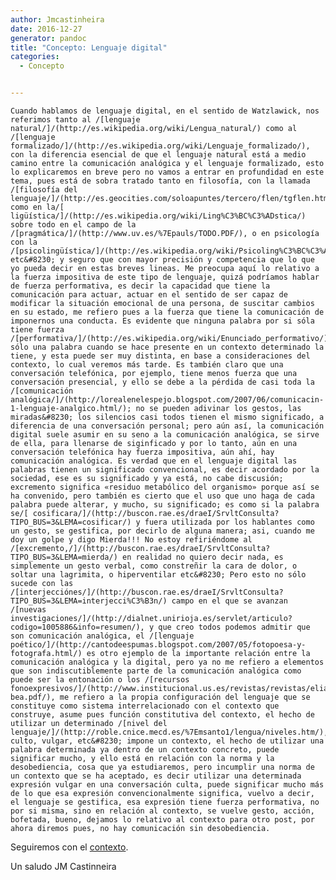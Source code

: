 ```yaml
---
author: Jmcastinheira
date: 2016-12-27
generator: pandoc
title: "Concepto: Lenguaje digital"
categories:
  - Concepto


---
```




<div>

<div>

    Cuando hablamos de lenguaje digital, en el sentido de Watzlawick, nos referimos tanto al /[lenguaje natural/]/(http://es.wikipedia.org/wiki/Lengua_natural/) como al /[lenguaje formalizado/]/(http://es.wikipedia.org/wiki/Lenguaje_formalizado/), con la diferencia esencial de que el lenguaje natural está a medio camino entre la comunicación analógica y el lenguaje formalizado, esto lo explicaremos en breve pero no vamos a entrar en profundidad en este tema, pues está de sobra tratado tanto en filosofía, con la llamada /[filosofía del lenguaje/]/(http://es.geocities.com/soloapuntes/tercero/flen/tgflen.html/) como en la/[ ligüística/]/(http://es.wikipedia.org/wiki/Ling%C3%BC%C3%ADstica/) sobre todo en el campo de la /[pragmática/]/(http://www.uv.es/%7Epauls/TODO.PDF/), o en psicología con la /[psicolingüística/]/(http://es.wikipedia.org/wiki/Psicoling%C3%BC%C3%ADstica/) etc&#8230; y seguro que con mayor precisión y competencia que lo que yo pueda decir en estas breves lineas. Me preocupa aquí lo relativo a la fuerza impositiva de este tipo de lenguaje, quizá podríamos hablar de fuerza performativa, es decir la capacidad que tiene la comunicación para actuar, actuar en el sentido de ser capaz de modificar la situación emocional de una persona, de suscitar cambios en su estado, me refiero pues a la fuerza que tiene la comunicación de imponernos una conducta. Es evidente que ninguna palabra por si sóla tiene fuerza /[performativa/]/(http://es.wikipedia.org/wiki/Enunciado_performativo/), sólo una palabra cuando se hace presente en un contexto determinado la tiene, y esta puede ser muy distinta, en base a consideraciones del contexto, lo cual veremos más tarde. Es también claro que una conversación telefónica, por ejemplo, tiene menos fuerza que una conversación presencial, y ello se debe a la pérdida de casi toda la /[comunicación analógica/]/(http://lorealenelespejo.blogspot.com/2007/06/comunicacin-1-lenguaje-analgico.html/); no se pueden adivinar los gestos, las miradas&#8230; los silencios casi todos tienen el mismo significado, a diferencia de una conversación personal; pero aún así, la comunicación digital suele asumir en su seno a la comunicación analógica, se sirve de ella, para llenarse de siginficado y por lo tanto, aún en una conversación telefónica hay fuerza impositiva, aún ahí, hay comunicación analógica. Es verdad que en el lenguaje digital las palabras tienen un significado convencional, es decir acordado por la sociedad, ese es su significado y ya está, no cabe discusión; excremento significa «residuo metabólico del organismo» porque así se ha convenido, pero también es cierto que el uso que uno haga de cada palabra puede alterar, y mucho, su significado; es como si la palabra se/[ cosificara/]/(http://buscon.rae.es/draeI/SrvltConsulta?TIPO_BUS=3&LEMA=cosificar/) y fuera utilizada por los hablantes como un gesto, se gestifica, por decirlo de alguna manera; asi, cuando me doy un golpe y digo Mierda!!! No estoy refiriéndome al /[excremento,/]/(http://buscon.rae.es/draeI/SrvltConsulta?TIPO_BUS=3&LEMA=mierda/) en realidad no quiero decir nada, es simplemente un gesto verbal, como constreñir la cara de dolor, o soltar una lagrimita, o hiperventilar etc&#8230; Pero esto no sólo sucede con las /[interjecciónes/]/(http://buscon.rae.es/draeI/SrvltConsulta?TIPO_BUS=3&LEMA=interjecci%C3%B3n/) campo en el que se avanzan /[nuevas investigaciones/]/(http://dialnet.unirioja.es/servlet/articulo?codigo=1005886&info=resumen/), y que creo todos podemos admitir que son comunicación analógica, el /[lenguaje poético/]/(http://cantodeespumas.blogspot.com/2007/05/fotopoesa-y-fotografa.html/) es otro ejemplo de la importante relación entre la comunicación analógica y la digital, pero ya no me refiero a elementos que son indiscutiblemente parte de la comunicación analógica como puede ser la entonación o los /[recursos fonoexpresivos/]/(http://www.institucional.us.es/revistas/revistas/elia/pdf/1/7-bea.pdf/), me refiero a la propia configuración del lenguaje que se constituye como sistema interrelacionado con el contexto que construye, asume pues función constitutiva del contexto, el hecho de utilizar un determinado /[nivel del lenguaje/]/(http://roble.cnice.mecd.es/%7Emsanto1/lengua/niveles.htm/), culto, vulgar, etc&#8230; impone un contexto, el hecho de utilizar una palabra determinada ya dentro de un contexto concreto, puede significar mucho, y ello está en relación con la norma y la desobediencia, cosa que ya estudiaremos, pero incumplir una norma de un contexto que se ha aceptado, es decir utilizar una determinada expresión vulgar en una conversación culta, puede significar mucho más de lo que esa expresión convencionalmente significa, vuelvo a decir, el lenguaje se gestifica, esa expresión tiene fuerza performativa, no por si misma, sino en relación al contexto, se vuelve gesto, acción, bofetada, bueno, dejamos lo relativo al contexto para otro post, por ahora diremos pues, no hay comunicación sin desobediencia.



Seguiremos con el
[contexto](http://lorealenelespejo.blogspot.com/2007/09/contexto.html).



Un saludo JM Castinneira
